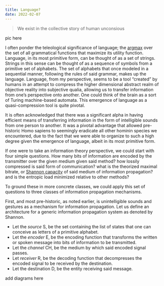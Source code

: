 ```yaml
---
title: Language?
date: 2022-02-07
---
```

 > We exist in the collective story of human unconsious

 pic here

 I often ponder the teleological significance of language; the [argmax](https://en.wikipedia.org/wiki/Arg_max) over the set of all grammatical functions that maximize its utility function. Language, in its most primitive form, can be thought of as a set of strings. Strings in this sense can be thought of as a sequence of symbols from a primitive set of alphabets. The set of alphabets that once modeled in a sequential manner, following the rules of said grammar, makes up the language. Language, from my perspective, seems to be a tool “created” by humans in an attempt to compress the higher dimensional abstract realm of objective reality into subjective qualia, allowing us to transfer information from one’s perspective onto another. One could think of the brain as a sort of Turing machine-based automata. This emergence of language as a quasi-compression tool is quite pivotal.

 It is often acknowledged that there was a significant alpha in having efficient means of transferring information in the form of intelligible sounds from one person to another. It was a pivotal advantage that allowed pre-historic Homo sapiens to seemingly eradicate all other hominin species we encountered, due to the fact that we were able to organize to such a high degree given the emergence of language, albeit in its most primitive form.

 If one were to take an information theory perspective, we could start with four simple questions. How many bits of information are encoded by the transmitter over the given medium given said method? how lossily compressed is said form of communication? what is the theorized maximal bitrate, or [Shannon capacity](https://en.wikipedia.org/wiki/Channel_capacity) of said medium of information propagation? and is the entropic load minimized relative to other methods?

 To ground these in more concrete classes, we could apply this set of questions to three classes of information propagation mechanisms.

 First, and most pre-historic, as noted earlier, is unintelligible sounds and gestures as a mechanism for information propagation. Let us define an architecture for a generic information propagation system as denoted by Shannon.

- Let the *source* S, be the set containing the list of states that one can conceive as letters of a primitive alphabet.
- Let the *encoder* E, be the encoding function that transforms the written or spoken message into bits of information to be transmitted.
- Let the *channel* CH, be the medium by which said encoded signal passes.
- Let *receiver* R, be the decoding function that decompresses the encoded signal to be received by the destination.
- Let the destination D, be the entity receiving said message.

add diagrams here

